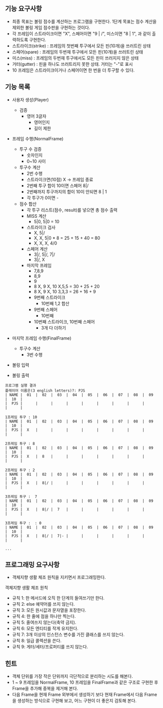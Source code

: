 ## 기능 요구사항
* 최종 목표는 볼링 점수를 계산하는 프로그램을 구현한다. 1단계 목표는 점수 계산을 제외한 볼링 게임 점수판을 구현하는 것이다.
* 각 프레임이 스트라이크이면 "X", 스페어이면 "9 | /", 미스이면 "8 | 1", 과 같이 출력하도록 구현한다.
* 스트라이크(strike) : 프레임의 첫번째 투구에서 모든 핀(10개)을 쓰러트린 상태
* 스페어(spare) : 프레임의 두번재 투구에서 모든 핀(10개)을 쓰러트린 상태
* 미스(miss) : 프레임의 두번재 투구에서도 모든 핀이 쓰러지지 않은 상태
* 거터(gutter) : 핀을 하나도 쓰러트리지 못한 상태. 거터는 "-"로 표시
* 10 프레임은 스트라이크이거나 스페어이면 한 번을 더 투구할 수 있다.

## 기능 목록
- 사용자 생성(Player)
    - 검증
        - 영어 3글자
            - 영어인지
            - 길이 제한

- 프레임 수행(NormalFrame)
    - 투구 수 검증
        - 숫자인지
        - 0~10 사이
    - 투구수 계산
        - 2번 수행
        - 스트라이크면(10점) X -> 프레임 종료 
        - 2번째 투구 합이 10이면 스페어 8|/
        - 2번째까지 투구까지의 합이 10이 안되면 8 | 1
        - 각 투구가 0이면 -
    - 점수 합산
        - 각 투구 리스트(점수, result)를 넣으면 총 점수 출력
        - MISS 계산
            - 5|0, 5|0 = 10
        - 스트라이크 검사
            - X, 5|/
            - X, X, 5|0 * 8 = 25 + 15 + 40 = 80
            - X, X, X, 4/0
        - 스페어 계산
            - 3|/, 5|/, 7|/
            - 3|/, X
        - 마지막 프레임
            - 7,8,9
            - 8,9
            - 9
            - 8 X, 9 X, 10 X,5,5 = 30 + 25 + 20
            - 8 X, 9 X, 10 3,3,3 = 26 + 16 + 9
            - 9번째 스트라이크
                - 10번째 1,2 합산
            - 9번째 스페어
                - 10번째 
            - 10번째 스트라이크, 10번째 스페어
                - 3개 다 더하기

- 마지막 프레임 수행(FinalFrame)
    - 투구수 계산
        - 3번 수행

- 볼링 입력
- 볼링 출력


```
프로그램 실행 결과
플레이어 이름은(3 english letters)?: PJS
| NAME |  01  |  02  |  03  |  04  |  05  |  06  |  07  |  08  |  09  |  10  |
|  PJS |      |      |      |      |      |      |      |      |      |      |

1프레임 투구 : 10
| NAME |  01  |  02  |  03  |  04  |  05  |  06  |  07  |  08  |  09  |  10  |
|  PJS |  X   |      |      |      |      |      |      |      |      |      |

2프레임 투구 : 8
| NAME |  01  |  02  |  03  |  04  |  05  |  06  |  07  |  08  |  09  |  10  |
|  PJS |  X   |  8   |      |      |      |      |      |      |      |      |

2프레임 투구 : 2
| NAME |  01  |  02  |  03  |  04  |  05  |  06  |  07  |  08  |  09  |  10  |
|  PJS |  X   |  8|/ |      |      |      |      |      |      |      |      |

3프레임 투구 :  7
| NAME |  01  |  02  |  03  |  04  |  05  |  06  |  07  |  08  |  09  |  10  |
|  PJS |  X   |  8|/ |  7   |      |      |      |      |      |      |      |

3프레임 투구 :  : 0
| NAME |  01  |  02  |  03  |  04  |  05  |  06  |  07  |  08  |  09  |  10  |
|  PJS |  X   |  8|/ |  7|- |      |      |      |      |      |      |      |

...
```

## 프로그래밍 요구사항
* 객체지향 생활 체조 원칙을 지키면서 프로그래밍한다.

객체지향 생활 체조 원칙
* 규칙 1: 한 메서드에 오직 한 단계의 들여쓰기만 한다.
* 규칙 2: else 예약어를 쓰지 않는다.
* 규칙 3: 모든 원시값과 문자열을 포장한다.
* 규칙 4: 한 줄에 점을 하나만 찍는다.
* 규칙 5: 줄여쓰지 않는다(축약 금지).
* 규칙 6: 모든 엔티티를 작게 유지한다.
* 규칙 7: 3개 이상의 인스턴스 변수를 가진 클래스를 쓰지 않는다.
* 규칙 8: 일급 콜렉션을 쓴다.
* 규칙 9: 게터/세터/프로퍼티를 쓰지 않는다.

## 힌트
* 객체 단위를 가장 작은 단위까지 극단적으로 분리하는 시도를 해본다.
* 1 ~ 9 프레임을 NormalFrame, 10 프레임을 FinalFrame과 같은 구조로 구현한 후 Frame을 추가해 중복을 제거해 본다.
* 다음 Frame을 현재 Frame 외부에서 생성하기 보다 현재 Frame에서 다음 Frame을 생성하는 방식으로 구현해 보고, 어느 구현이 더 좋은지 검토해 본다.